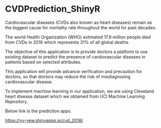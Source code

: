 # CVDPrediction_ShinyR

Cardiovascular diseases (CVDs also known as heart diseases) remain as the biggest cause for mortality rate throughout the world for past decades.

The world Health Organization (WHO) estimated 17.9 million people died from CVDs in 2016 which represents 31% of all global deaths.

The objective of this application is to provide doctors a platform to use existing dataset to predict the presence of cardiovascular diseases in patients based on selected attributes.

This application will provide advance verification and precaution for doctors, so that doctors may reduce the risk of misdiagnosing cardiovascular disease.

To implement machine learning in our application, we are using Cleveland heart disease dataset which we obtained from UCI Machine Learning Repository.

Below link is the prediction apps.

https://yy-yew.shinyapps.io/cvd_2018/

